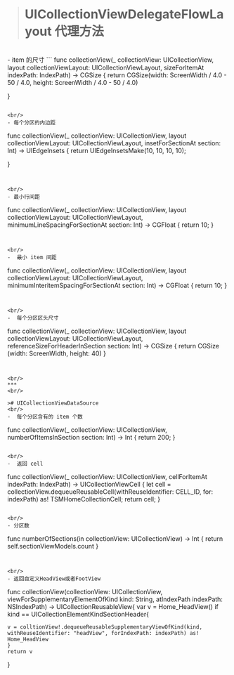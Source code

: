 ># UICollectionViewDelegateFlowLayout 代理方法
<br/>
-  item 的尺寸
```
func collectionView(_ collectionView: UICollectionView, layout collectionViewLayout: UICollectionViewLayout, sizeForItemAt indexPath: IndexPath) -> CGSize {
    return CGSize(width: ScreenWidth / 4.0 - 50 / 4.0, height: ScreenWidth / 4.0 - 50 / 4.0)

}
```

<br/>
- 每个分区的内边距
```
func collectionView(_ collectionView: UICollectionView, layout collectionViewLayout: UICollectionViewLayout, insetForSectionAt section: Int) -> UIEdgeInsets {
    return UIEdgeInsetsMake(10, 10, 10, 10);

}
```


<br/>
- 最小行间距
```
func collectionView(_ collectionView: UICollectionView, layout collectionViewLayout: UICollectionViewLayout, minimumLineSpacingForSectionAt section: Int) -> CGFloat {
    return 10;
}
```


<br/>
-  最小 item 间距
```
func collectionView(_ collectionView: UICollectionView, layout collectionViewLayout: UICollectionViewLayout, minimumInteritemSpacingForSectionAt section: Int) -> CGFloat {
    return 10;
}
```


<br/>
-  每个分区区头尺寸
```
func collectionView(_ collectionView: UICollectionView, layout collectionViewLayout: UICollectionViewLayout, referenceSizeForHeaderInSection section: Int) -> CGSize {
    return CGSize (width: ScreenWidth, height: 40)
}
```


<br/>
***
<br/>

># UICollectionViewDataSource 
<br/>
-  每个分区含有的 item 个数
```
func collectionView(_ collectionView: UICollectionView, numberOfItemsInSection section: Int) -> Int {
    return 200;
}
```

<br/>
-  返回 cell
```
func collectionView(_ collectionView: UICollectionView, cellForItemAt indexPath: IndexPath) -> UICollectionViewCell {
    let cell = collectionView.dequeueReusableCell(withReuseIdentifier: CELL_ID, for: indexPath) as! TSMHomeCollectionCell;
    return cell;
}
```

<br/>
- 分区数
```
func numberOfSections(in collectionView: UICollectionView) -> Int {
        return self.sectionViewModels.count
}
```


<br/>
- 返回自定义HeadView或者FootView
```
func collectionView(collectionView: UICollectionView, viewForSupplementaryElementOfKind kind: String, atIndexPath indexPath: NSIndexPath) -> UICollectionReusableView{
    var v = Home_HeadView()
    if kind == UICollectionElementKindSectionHeader{

    v = colltionView!.dequeueReusableSupplementaryViewOfKind(kind, withReuseIdentifier: "headView", forIndexPath: indexPath) as! Home_HeadView
    }
    return v
}
```









